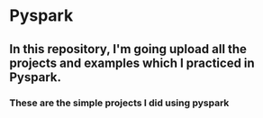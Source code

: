# Pyspark

## In this repository, I'm going upload all the projects and examples which I practiced in Pyspark.

### These are the simple projects I did using pyspark

